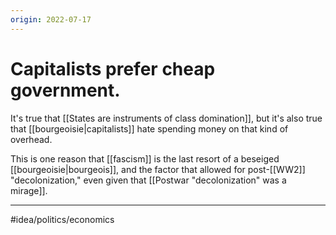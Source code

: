 ```yaml
---
origin: 2022-07-17
---
```

# Capitalists prefer cheap government. 
It's true that [[States are instruments of class domination]], but it's also true that [[bourgeoisie|capitalists]] hate spending money on that kind of overhead.

This is one reason that [[fascism]] is the last resort of a beseiged [[bourgeoisie|bourgeois]], and the factor that allowed for post-[[WW2]] "decolonization," even given that [[Postwar "decolonization" was a mirage]].

---
#idea/politics/economics 